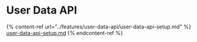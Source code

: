# User Data API

{% content-ref url="../features/user-data-api/user-data-api-setup.md" %}
[user-data-api-setup.md](../features/user-data-api/user-data-api-setup.md)
{% endcontent-ref %}

